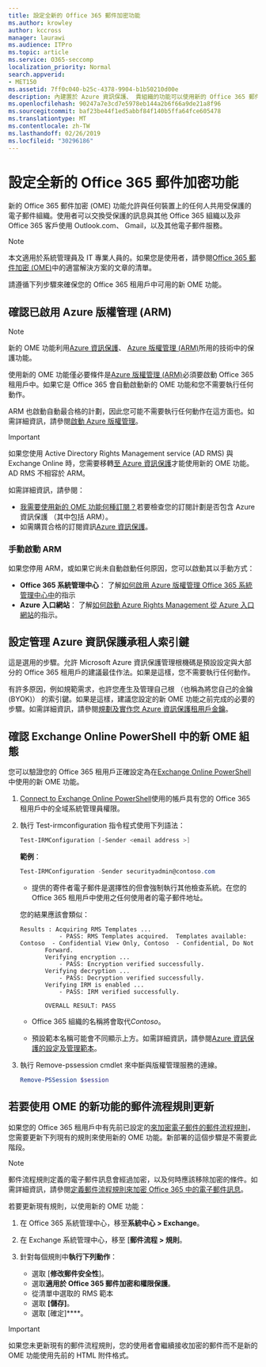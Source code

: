 ```yaml
---
title: 設定全新的 Office 365 郵件加密功能
ms.author: krowley
author: kccross
manager: laurawi
ms.audience: ITPro
ms.topic: article
ms.service: O365-seccomp
localization_priority: Normal
search.appverid:
- MET150
ms.assetid: 7ff0c040-b25c-4378-9904-b1b50210d00e
description: 內建置於 Azure 資訊保護、 貴組織的功能可以使用新的 Office 365 郵件加密受保護的電子郵件通訊與組織內外的人。與其他 Office 365 組織、 Outlook.com、 Gmail、 及其他電子郵件服務搭配使用的新 OME 功能。
ms.openlocfilehash: 90247a7e3cd7e5978eb144a2b6f66a9de21a8f96
ms.sourcegitcommit: baf23be44f1ed5abbf84f140b5ffa64fce605478
ms.translationtype: MT
ms.contentlocale: zh-TW
ms.lasthandoff: 02/26/2019
ms.locfileid: "30296186"
---
```

# <a name="set-up-new-office-365-message-encryption-capabilities"></a>設定全新的 Office 365 郵件加密功能

新的 Office 365 郵件加密 (OME) 功能允許與任何裝置上的任何人共用受保護的電子郵件組織。使用者可以交換受保護的訊息與其他 Office 365 組織以及非 Office 365 客戶使用 Outlook.com、 Gmail，以及其他電子郵件服務。


>[!NOTE]
>本文適用於系統管理員及 IT 專業人員的。如果您是使用者，請參閱[Office 365 郵件加密 (OME)](ome.md)中的適當解決方案的文章的清單。

請遵循下列步驟來確保您的 Office 365 租用戶中可用的新 OME 功能。 

## <a name="verify-azure-rights-management-arm-is-active"></a>確認已啟用 Azure 版權管理 (ARM)

>[!NOTE]
>新的 OME 功能利用[Azure 資訊保護](https://docs.microsoft.com/en-us/azure/information-protection/what-is-information-protection)、 [Azure 版權管理 (ARM)](https://docs.microsoft.com/en-us/azure/information-protection/what-is-azure-rms)所用的技術中的保護功能。

使用新的 OME 功能僅必要條件是[Azure 版權管理 (ARM)](https://docs.microsoft.com/en-us/azure/information-protection/what-is-azure-rms)必須要啟動 Office 365 租用戶中。如果它是 Office 365 會自動啟動新的 OME 功能和您不需要執行任何動作。 

ARM 也啟動自動最合格的計劃，因此您可能不需要執行任何動作在這方面也。如需詳細資訊，請參閱[啟動 Azure 版權管理](https://docs.microsoft.com/en-gb/azure/information-protection/activate-service)。

>[!IMPORTANT]
>如果您使用 Active Directory Rights Management service (AD RMS) 與 Exchange Online 時，您需要移轉[至 Azure 資訊保護](https://docs.microsoft.com/en-us/azure/information-protection/migrate-from-ad-rms-to-azure-rms)才能使用新的 OME 功能。AD RMS 不相容於 ARM。  

如需詳細資訊，請參閱：

- [我需要使用新的 OME 功能何種訂閱？](ome-faq.md#what-subscriptions-do-i-need-to-use-the-new-ome-capabilities)若要檢查您的訂閱計劃是否包含 Azure 資訊保護 （其中包括 ARM）。   
-  如需購買合格的訂閱資訊[Azure 資訊保護](https://azure.microsoft.com/en-us/services/information-protection/)。  

### <a name="manually-activating-arm"></a>手動啟動 ARM

如果您停用 ARM，或如果它尚未自動啟動任何原因，您可以啟動其以手動方式：

- **Office 365 系統管理中心**： 了解[如何啟用 Azure 版權管理 Office 365 系統管理中心中](https://docs.microsoft.com/en-us/azure/information-protection/activate-office365)的指示
- **Azure 入口網站**： 了解[如何啟動 Azure Rights Management 從 Azure 入口網站](https://docs.microsoft.com/en-gb/azure/information-protection/activate-azure)的指示。 


## <a name="configure-management-of-your-azure-information-protection-tenant-key"></a>設定管理 Azure 資訊保護承租人索引鍵

這是選用的步驟。允許 Microsoft Azure 資訊保護管理根機碼是預設設定與大部分的 Office 365 租用戶的建議最佳作法。如果是這樣，您不需要執行任何動作。 

有許多原因，例如規範需求，也許您產生及管理自己根 （也稱為將您自己的金鑰 (BYOK)） 的索引鍵。如果是這樣，建議您設定的新 OME 功能之前完成的必要的步驟。如需詳細資訊，請參閱[規劃及實作您 Azure 資訊保護租用戶金鑰](https://docs.microsoft.com/information-protection/plan-design/plan-implement-tenant-key)。 


## <a name="verify-new-ome-configuration-in-exchange-online-powershell"></a>確認 Exchange Online PowerShell 中的新 OME 組態

您可以驗證您的 Office 365 租用戶正確設定為在[Exchange Online PowerShell](https://docs.microsoft.com/en-us/powershell/exchange/exchange-online/exchange-online-powershell?view=exchange-ps)中使用的新 OME 功能。
  
1. [Connect to Exchange Online PowerShell](https://docs.microsoft.com/en-us/powershell/exchange/exchange-online/connect-to-exchange-online-powershell/connect-to-exchange-online-powershell)使用的帳戶具有您的 Office 365 租用戶中的全域系統管理員權限。

2. 執行 Test-irmconfiguration 指令程式使用下列語法：

     ```powershell
     Test-IRMConfiguration [-Sender <email address >]
     ```  

   **範例**： 
   
     ```powershell
     Test-IRMConfiguration -Sender securityadmin@contoso.com
     ```
     
     - 提供的寄件者電子郵件是選擇性的但會強制執行其他檢查系統。在您的 Office 365 租用戶中使用之任何使用者的電子郵件地址。 
     
    您的結果應該會類似：

     ```text
    Results : Acquiring RMS Templates ...
                - PASS: RMS Templates acquired.  Templates available: Contoso  - Confidential View Only, Contoso  - Confidential, Do Not 
            Forward.
            Verifying encryption ...
                - PASS: Encryption verified successfully.
            Verifying decryption ...
                - PASS: Decryption verified successfully.
            Verifying IRM is enabled ...
                - PASS: IRM verified successfully.

            OVERALL RESULT: PASS
    ```

   - Office 365 組織的名稱將會取代*Contoso*。

   - 預設範本名稱可能會不同顯示上方。如需詳細資訊，請參閱[Azure 資訊保護的設定及管理範本](https://docs.microsoft.com/en-us/azure/information-protection/configure-policy-templates)。

3. 執行 Remove-pssession cmdlet 來中斷與版權管理服務的連線。
    
     ```powershell
     Remove-PSSession $session
     ```

## <a name="update-mail-flow-rules-to-use-new-ome-capabilities"></a>若要使用 OME 的新功能的郵件流程規則更新

如果您的 Office 365 租用戶中有先前已設定的[來加密電子郵件的郵件流程規則](define-mail-flow-rules-to-encrypt-email.md)，您需要更新下列現有的規則來使用新的 OME 功能。新部署的這個步驟是不需要此階段。   

>[!Note]
>郵件流程規則定義的電子郵件訊息會經過加密，以及何時應該移除加密的條件。如需詳細資訊，請參閱[定義郵件流程規則來加密 Office 365 中的電子郵件訊息](define-mail-flow-rules-to-encrypt-email.md)。

若要更新現有規則，以使用新的 OME 功能：

1. 在 Office 365 系統管理中心，移至**系統中心 > Exchange**。

2. 在 Exchange 系統管理中心，移至 [**郵件流程 > 規則**。 
3. 針對每個規則中**執行下列動作**：
    - 選取 [**修改郵件安全性**]。
    - 選取**適用於 Office 365 郵件加密和權限保護**。
    - 從清單中選取的 RMS 範本
    - 選取 **[儲存]**。
    - 選取 [確定]****。
  
>[!IMPORTANT]
>如果您未更新現有的郵件流程規則，您的使用者會繼續接收加密的郵件而不是新的 OME 功能使用先前的 HTML 附件格式。
